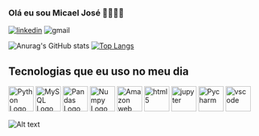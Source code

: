 ### Olá eu sou Micael José 👋👨🏽‍💻

[![linkedin](https://img.shields.io/badge/LinkedIn-0077B5?style=for-the-badge&logo=linkedin&logoColor=white)](https://www.linkedin.com/in/micael-jos%C3%A9-67194719b/)
![gmail](https://img.shields.io/badge/Gmail-D14836?style=for-the-badge&logo=gmail&logoColor=white)

![Anurag's GitHub stats](https://github-readme-stats.vercel.app/api?username=micaellimaj&theme=holi)
[![Top Langs](https://github-readme-stats.vercel.app/api/top-langs/?username=micaellimaj&layout=donut&theme=holi)](https://github.com/anuraghazra/github-readme-stats)


## Tecnologias que eu uso no meu dia


<div
<img src="https://cdn.jsdelivr.net/gh/devicons/devicon/icons/python/python-original-wordmark.svg" alt="Python Logo" width="50" height="50">          
<img src="https://cdn.jsdelivr.net/gh/devicons/devicon/icons/python/python-original.svg" alt="Python Logo" width="50" height="50">
<img src="https://cdn.jsdelivr.net/gh/devicons/devicon/icons/mysql/mysql-original.svg" alt="MySQL Logo" width="50" height="50">
<img src="https://cdn.jsdelivr.net/gh/devicons/devicon/icons/pandas/pandas-original.svg" alt="Pandas Logo" width="50" height="50">
<img src="https://cdn.jsdelivr.net/gh/devicons/devicon/icons/numpy/numpy-original.svg" alt="Numpy Logo" width="50" height="50">
<img src="https://cdn.jsdelivr.net/gh/devicons/devicon/icons/amazonwebservices/amazonwebservices-original.svg" alt="Amazon web service" width="50" height="50">
<img src="https://cdn.jsdelivr.net/gh/devicons/devicon/icons/html5/html5-original.svg" alt="html5" width="50" height="50">
<img src="https://cdn.jsdelivr.net/gh/devicons/devicon/icons/jupyter/jupyter-original-wordmark.svg" alt="jupyter" width="50" height="50">
<img src="https://cdn.jsdelivr.net/gh/devicons/devicon/icons/pycharm/pycharm-original.svg" alt="Pycharm" width="50" height="50">
<img src="https://cdn.jsdelivr.net/gh/devicons/devicon/icons/vscode/vscode-original.svg" alt="vscode" width="50" height="50">
</div>

![Alt text]()
          


           
          
